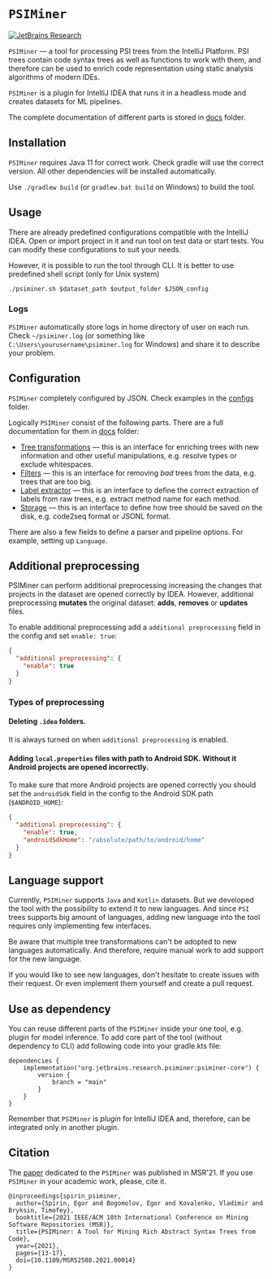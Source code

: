# `PSIMiner`

[![JetBrains Research](https://jb.gg/badges/research.svg)](https://confluence.jetbrains.com/display/ALL/JetBrains+on+GitHub)

`PSIMiner` — a tool for processing PSI trees from the IntelliJ Platform.
PSI trees contain code syntax trees as well as functions to work with them,
and therefore can be used to enrich code representation using static analysis algorithms of modern IDEs.

`PSIMiner` is a plugin for IntelliJ IDEA that runs it in a headless mode and creates datasets for ML pipelines.

The complete documentation of different parts is stored in [docs](./docs) folder.

## Installation

`PSIMiner` requires Java 11 for correct work.
Check gradle will use the correct version.
All other dependencies will be installed automatically.

Use `./gradlew build` (or `gradlew.bat build` on Windows) to build the tool.

## Usage

There are already predefined configurations compatible with the IntelliJ IDEA.
Open or import project in it and run tool on test data or start tests.
You can modify these configurations to suit your needs.

However, it is possible to run the tool through CLI.
It is better to use predefined shell script (only for Unix system)
```shell
./psiminer.sh $dataset_path $output_folder $JSON_config
```

### Logs

`PSIMiner` automatically store logs in home directory of user on each run.
Check `~/psiminer.log` (or something like `C:\Users\yourusername\psiminer.log` for Windows) and share it to describe 
your 
problem.

## Configuration

`PSIMiner` completely configured by JSON.
Check examples in the [configs](configs) folder.

Logically `PSIMiner` consist of the following parts.
There are a full documentation for them in [docs](./docs) folder:
- [Tree transformations](./docs/tree_transormations.md) —
this is an interface for enriching trees with new information and other useful manipulations,
e.g. resolve types or exclude whitespaces.
- [Filters](./docs/filters.md) —
this is an interface for removing *bad* trees from the data, e.g. trees that are too big.
- [Label extractor](./docs/label_extractors.md) —
this is an interface to define the correct extraction of labels from raw trees,
e.g. extract method name for each method.
- [Storage](./docs/storages.md) —
this is an interface to define how tree should be saved on the disk,
e.g. code2seq format or JSONL format.

There are also a few fields to define a parser and pipeline options.
For example, setting up `Language`.

## Additional preprocessing

PSIMiner can perform additional preprocessing increasing the changes that projects in the dataset are opened correctly by IDEA.
However, additional preprocessing **mutates** the original dataset: **adds**, **removes** or **updates** files.

To enable additional preprocessing add a `additional preprocessing` field in the config and set `enable: true`:

```json
{
  "additional preprocessing": {
    "enable": true
  }
}
```

### Types of preprocessing

#### Deleting `.idea` folders.

It is always turned on when `additional preprocessing` is enabled.

#### Adding `local.properties` files with path to Android SDK. Without it Android projects are opened incorrectly.

To make sure that more Android projects are opened correctly you should set the `androidSdk`
field in the config to the Android SDK path (`$ANDROID_HOME`):

```json
{
  "additional preprocessing": {
    "enable": true,
    "androidSdkHome": "/absolute/path/to/android/home"
  }
}
```

## Language support

Currently, `PSIMiner` supports `Java` and `Kotlin` datasets.
But we developed the tool with the possibility to extend it to new languages.
And since `PSI` trees supports big amount of languages,
adding new language into the tool requires only implementing few interfaces.

Be aware that multiple tree transformations can't be adopted to new languages automatically.
And therefore, require manual work to add support for the new language.

If you would like to see new languages, don't hesitate to create issues with their request.
Or even implement them yourself and create a pull request.

## Use as dependency

You can reuse different parts of the `PSIMiner` inside your one tool, e.g. plugin for model inference.
To add core part of the tool (without dependency to CLI) add following code into your gradle.kts file:
```
dependencies {
    implementation("org.jetbrains.research.psiminer:psiminer-core") {
        version {
            branch = "main"
        }
    }
}
```

Remember that `PSIMiner` is *plugin* for IntelliJ IDEA and, therefore, can be integrated only in another plugin.

## Citation

The [paper](https://ieeexplore.ieee.org/document/9463105)
dedicated to the `PSIMiner` was published in MSR'21.
If you use `PSIMiner` in your academic work, please, cite it.
```
@inproceedings{spirin_psiminer,
  author={Spirin, Egor and Bogomolov, Egor and Kovalenko, Vladimir and Bryksin, Timofey},
  booktitle={2021 IEEE/ACM 18th International Conference on Mining Software Repositories (MSR)}, 
  title={PSIMiner: A Tool for Mining Rich Abstract Syntax Trees from Code}, 
  year={2021},
  pages={13-17},
  doi={10.1109/MSR52588.2021.00014}
}
```
